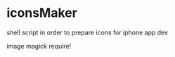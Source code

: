 iconsMaker
==========

shell script in order to prepare icons for iphone app dev

image magick require!
